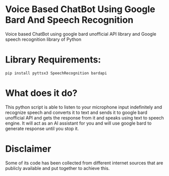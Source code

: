 # Voice Based ChatBot Using Google Bard And Speech Recognition
Voice based ChatBot using google bard unofficial API library and Google speech recognition library of Python

# Library Requirements:
<code>pip install pyttsx3 SpeechRecognition bardapi</code>

# What does it do?
This python script is able to listen to your microphone input indefinitely and recognize speech and converts it to text and sends it to google bard unofficial API and gets the response from it and speaks using text to speech engine. It will act as an AI assistant for you and will use google bard to generate response until you stop it.

# Disclaimer
Some of its code has been collected from different internet sources that are publicly available and put together to achieve this. 

